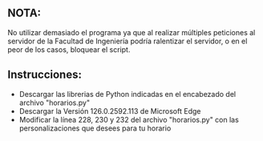## NOTA:
No utilizar demasiado el programa ya que al realizar múltiples peticiones al servidor de la Facultad de Ingeniería podría ralentizar el servidor, o en el peor de los casos, bloquear el script.
## Instrucciones:
- Descargar las librerias de Python indicadas en el encabezado del archivo "horarios.py"
- Descargar la Versión 126.0.2592.113 de Microsoft Edge
- Modificar la línea 228, 230 y 232 del archivo "horarios.py" con las personalizaciones que desees para tu horario
